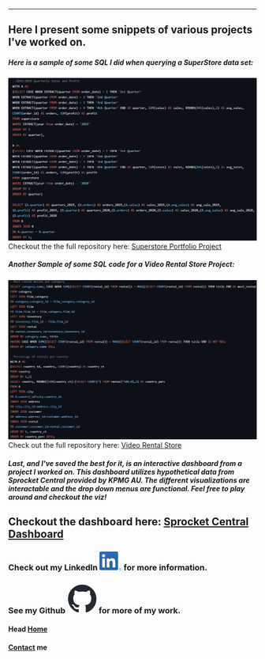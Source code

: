 ---
## Here I present some snippets of various projects I've worked on.

##### Here is a sample of some SQL I did when querying a SuperStore data set:
![SuperStore Sample](./assets/images/superstore_sample.png)
Checkout the the full repository here: [Superstore Portfolio Project](https://github.com/jdjustus94/SuperstorePortfolioProject/blob/main/Superstore_Portfolio_Project.sql)

##### Another Sample of some SQL code for a Video Rental Store Project:
![Video Rental Sample](./assets/images/video_store_sample.png)
Check out the full repository here: [Video Rental Store](https://github.com/jdjustus94/Video-Store/blob/main/video_rental_store.sql)

##### Last, and I've saved the best for it, is an interactive dashboard from a project I worked on. This dashboard utilizes hypothetical data from Sprocket Central provided by KPMG AU. The different visualizations are interactable and the drop down menus are functional. Feel free to play around and checkout the viz!

## Checkout the dashboard here: [Sprocket Central Dashboard](https://jdjustus94.github.io/Sprocket-Central-Customer-Spending-Breakdown/)

### Check out my LinkedIn [![LinkedIn](assets/images/LI-In-Bug.png)](https://www.linkedin.com/in/joshua-justus/) for more information.                               
### See my Github [![GitHub](assets/images/github-mark.png)](https://github.com/jdjustus94) for more of my work.

#### Head [Home](./README.md)
#### [Contact](./contact.md) me
